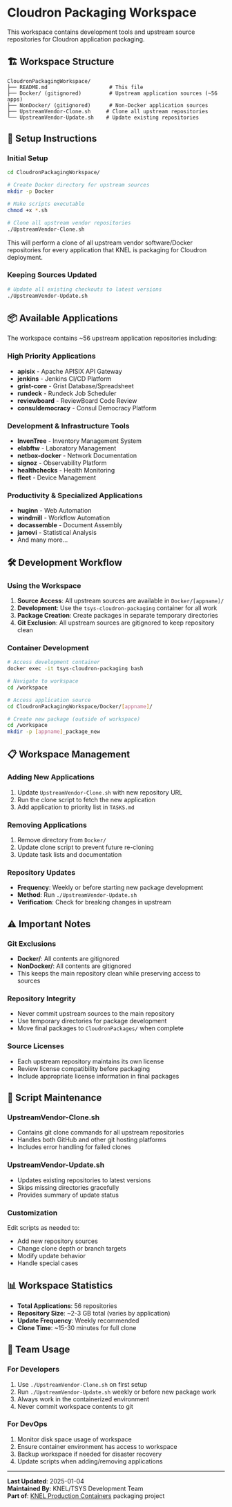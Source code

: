 # Cloudron Packaging Workspace

This workspace contains development tools and upstream source repositories for Cloudron application packaging.

## 🏗️ Workspace Structure

```
CloudronPackagingWorkspace/
├── README.md                    # This file
├── Docker/ (gitignored)         # Upstream application sources (~56 apps)
├── NonDocker/ (gitignored)      # Non-Docker application sources  
├── UpstreamVendor-Clone.sh     # Clone all upstream repositories
└── UpstreamVendor-Update.sh    # Update existing repositories
```

## 🚀 Setup Instructions

### Initial Setup
```bash
cd CloudronPackagingWorkspace/

# Create Docker directory for upstream sources
mkdir -p Docker

# Make scripts executable
chmod +x *.sh

# Clone all upstream vendor repositories
./UpstreamVendor-Clone.sh
```

This will perform a clone of all upstream vendor software/Docker repositories for every application that KNEL is packaging for Cloudron deployment.

### Keeping Sources Updated
```bash
# Update all existing checkouts to latest versions
./UpstreamVendor-Update.sh
```

## 📦 Available Applications

The workspace contains ~56 upstream application repositories including:

### High Priority Applications
- **apisix** - Apache APISIX API Gateway
- **jenkins** - Jenkins CI/CD Platform
- **grist-core** - Grist Database/Spreadsheet
- **rundeck** - Rundeck Job Scheduler
- **reviewboard** - ReviewBoard Code Review
- **consuldemocracy** - Consul Democracy Platform

### Development & Infrastructure Tools
- **InvenTree** - Inventory Management System
- **elabftw** - Laboratory Management
- **netbox-docker** - Network Documentation
- **signoz** - Observability Platform
- **healthchecks** - Health Monitoring
- **fleet** - Device Management

### Productivity & Specialized Applications
- **huginn** - Web Automation
- **windmill** - Workflow Automation
- **docassemble** - Document Assembly
- **jamovi** - Statistical Analysis
- And many more...

## 🛠️ Development Workflow

### Using the Workspace

1. **Source Access**: All upstream sources are available in `Docker/[appname]/`
2. **Development**: Use the `tsys-cloudron-packaging` container for all work
3. **Package Creation**: Create packages in separate temporary directories
4. **Git Exclusion**: All upstream sources are gitignored to keep repository clean

### Container Development
```bash
# Access development container
docker exec -it tsys-cloudron-packaging bash

# Navigate to workspace
cd /workspace

# Access application source
cd CloudronPackagingWorkspace/Docker/[appname]/

# Create new package (outside of workspace)
cd /workspace
mkdir -p [appname]_package_new
```

## 📋 Workspace Management

### Adding New Applications
1. Update `UpstreamVendor-Clone.sh` with new repository URL
2. Run the clone script to fetch the new application
3. Add application to priority list in `TASKS.md`

### Removing Applications  
1. Remove directory from `Docker/`
2. Update clone script to prevent future re-cloning
3. Update task lists and documentation

### Repository Updates
- **Frequency**: Weekly or before starting new package development
- **Method**: Run `./UpstreamVendor-Update.sh`
- **Verification**: Check for breaking changes in upstream

## ⚠️ Important Notes

### Git Exclusions
- **Docker/**: All contents are gitignored
- **NonDocker/**: All contents are gitignored
- This keeps the main repository clean while preserving access to sources

### Repository Integrity
- Never commit upstream sources to the main repository
- Use temporary directories for package development
- Move final packages to `CloudronPackages/` when complete

### Source Licenses
- Each upstream repository maintains its own license
- Review license compatibility before packaging
- Include appropriate license information in final packages

## 🔧 Script Maintenance

### UpstreamVendor-Clone.sh
- Contains git clone commands for all upstream repositories
- Handles both GitHub and other git hosting platforms
- Includes error handling for failed clones

### UpstreamVendor-Update.sh
- Updates existing repositories to latest versions
- Skips missing directories gracefully
- Provides summary of update status

### Customization
Edit scripts as needed to:
- Add new repository sources
- Change clone depth or branch targets
- Modify update behavior
- Handle special cases

## 📊 Workspace Statistics

- **Total Applications**: 56 repositories
- **Repository Size**: ~2-3 GB total (varies by application)
- **Update Frequency**: Weekly recommended
- **Clone Time**: ~15-30 minutes for full clone

## 🤝 Team Usage

### For Developers
1. Use `./UpstreamVendor-Clone.sh` on first setup
2. Run `./UpstreamVendor-Update.sh` weekly or before new package work
3. Always work in the containerized environment
4. Never commit workspace contents to git

### For DevOps
1. Monitor disk space usage of workspace
2. Ensure container environment has access to workspace
3. Backup workspace if needed for disaster recovery
4. Update scripts when adding/removing applications

---

**Last Updated**: 2025-01-04  
**Maintained By**: KNEL/TSYS Development Team  
**Part of**: [KNEL Production Containers](../README.md) packaging project